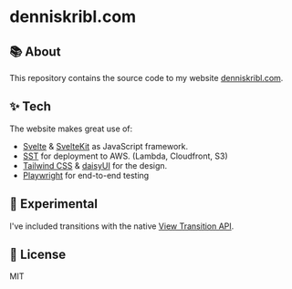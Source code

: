 # denniskribl.com

## 📚 About

This repository contains the source code to my website [denniskribl.com](https://denniskribl.com).

## ✨ Tech

The website makes great use of:

- [Svelte](https://svelte.dev/) & [SvelteKit](https://kit.svelte.dev/) as JavaScript framework.
- [SST](https://sst.dev/) for deployment to AWS. (Lambda, Cloudfront, S3)
- [Tailwind CSS](https://tailwindcss.com/) & [daisyUI](https://daisyui.com/) for the design.
- [Playwright](https://playwright.dev/) for end-to-end testing

## 🧪 Experimental

I've included transitions with the native [View Transition API](https://developer.mozilla.org/en-US/docs/Web/API/View_Transitions_API).

## 📜 License

MIT
